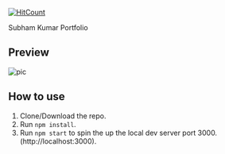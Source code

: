 [![HitCount](http://hits.dwyl.io/rbhatia46/React-Portfolio.svg)](http://hits.dwyl.io/rbhatia46/React-Portfolio)

Subham Kumar Portfolio

## Preview
![pic](https://user-images.githubusercontent.com/31152641/75428576-6e4c7300-596e-11ea-9e49-ac3cac9712c2.png)

## How to use
1. Clone/Download the repo.
2. Run  ``` npm install ```.
4. Run ```npm start``` to spin the up the local dev server port 3000.(http://localhost:3000).

